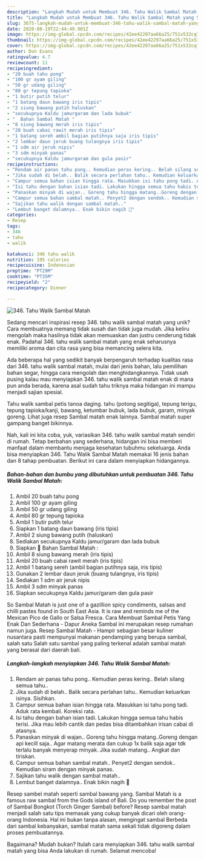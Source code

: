 ```yaml
---
description: "Langkah Mudah untuk Membuat 346. Tahu Walik Sambal Matah yang Sempurna"
title: "Langkah Mudah untuk Membuat 346. Tahu Walik Sambal Matah yang Sempurna"
slug: 3675-langkah-mudah-untuk-membuat-346-tahu-walik-sambal-matah-yang-sempurna
date: 2020-08-19T22:44:49.901Z
image: https://img-global.cpcdn.com/recipes/42ee42297aa66a25/751x532cq70/346-tahu-walik-sambal-matah-foto-resep-utama.jpg
thumbnail: https://img-global.cpcdn.com/recipes/42ee42297aa66a25/751x532cq70/346-tahu-walik-sambal-matah-foto-resep-utama.jpg
cover: https://img-global.cpcdn.com/recipes/42ee42297aa66a25/751x532cq70/346-tahu-walik-sambal-matah-foto-resep-utama.jpg
author: Don Evans
ratingvalue: 4.7
reviewcount: 11
recipeingredient:
- "20 buah tahu pong"
- "100 gr ayam giling"
- "50 gr udang giling"
- "80 gr tepung tapioka"
- "1 butir putih telur"
- "1 batang daun bawang iris tipis"
- "2 siung bawang putih haluskan"
- "secukupnya Kaldu jamurgaram dan lada bubuk"
- "  Bahan Sambal Matah "
- "8 siung bawang merah iris tipis"
- "20 buah cabai rawit merah iris tipis"
- "1 batang sereh ambil bagian putihnya saja iris tipis"
- "2 lembar daun jeruk buang tulangnya iris tipis"
- "1 sdm air jeruk nipis"
- "3 sdm minyak panas"
- "secukupnya Kaldu jamurgaram dan gula pasir"
recipeinstructions:
- "Rendam air panas tahu pong.. Kemudian peras kering.. Belah silang semua tahu.."
- "Jika sudah di belah.. Balik secara perlahan tahu.. Kemudian keluarkan isinya. Sisihkan."
- "Campur semua bahan isian hingga rata. Masukkan isi tahu pong tadi. Aduk rata kembali. Koreksi rata."
- "Isi tahu dengan bahan isian tadi. Lakukan hingga semua tahu habis terisi. Jika mau lebih cantik dan pedas bisa ditambahkan irisan cabai di atasnya."
- "Panaskan minyak di wajan.. Goreng tahu hingga matang..Goreng dengan api kecill saja.. Agar matang merata dan cukup 1x balik saja agar tdk terlalu banyak menyerap minyak. Jika sudah matang.. Angkat dan tiriskan."
- "Campur semua bahan sambal matah.. Penyet2 dengan sendok.. Kemudian siram dengan minyak panas."
- "Sajikan tahu walik dengan sambal matah.."
- "Lembut banget dalamnya.. Enak bikin nagih 🤤"
categories:
- Resep
tags:
- 346
- tahu
- walik

katakunci: 346 tahu walik 
nutrition: 195 calories
recipecuisine: Indonesian
preptime: "PT29M"
cooktime: "PT35M"
recipeyield: "2"
recipecategory: Dinner

---
```



![346. Tahu Walik Sambal Matah](https://img-global.cpcdn.com/recipes/42ee42297aa66a25/751x532cq70/346-tahu-walik-sambal-matah-foto-resep-utama.jpg)

Sedang mencari inspirasi resep 346. tahu walik sambal matah yang unik? Cara membuatnya memang tidak susah dan tidak juga mudah. Jika keliru mengolah maka hasilnya tidak akan memuaskan dan justru cenderung tidak enak. Padahal 346. tahu walik sambal matah yang enak seharusnya memiliki aroma dan cita rasa yang bisa memancing selera kita.

Ada beberapa hal yang sedikit banyak berpengaruh terhadap kualitas rasa dari 346. tahu walik sambal matah, mulai dari jenis bahan, lalu pemilihan bahan segar, hingga cara mengolah dan menghidangkannya. Tidak usah pusing kalau mau menyiapkan 346. tahu walik sambal matah enak di mana pun anda berada, karena asal sudah tahu triknya maka hidangan ini mampu menjadi sajian spesial.

Tahu walik sambal petis tanoa daging. tahu (potong segitiga), tepung terigu, tepung tapioka/kanji, bawang, ketumbar bubuk, lada bubuk, garam, minyak goreng. Lihat juga resep Sambal matah enak lainnya. Sambal matah super gampang banget bikinnya.


Nah, kali ini kita coba, yuk, variasikan 346. tahu walik sambal matah sendiri di rumah. Tetap berbahan yang sederhana, hidangan ini bisa memberi manfaat dalam membantu menjaga kesehatan tubuhmu sekeluarga. Anda bisa menyiapkan 346. Tahu Walik Sambal Matah memakai 16 jenis bahan dan 8 tahap pembuatan. Berikut ini cara dalam menyiapkan hidangannya.

<!--inarticleads1-->

##### Bahan-bahan dan bumbu yang dibutuhkan untuk pembuatan 346. Tahu Walik Sambal Matah:

1. Ambil 20 buah tahu pong
1. Ambil 100 gr ayam giling
1. Ambil 50 gr udang giling
1. Ambil 80 gr tepung tapioka
1. Ambil 1 butir putih telur
1. Siapkan 1 batang daun bawang (iris tipis)
1. Ambil 2 siung bawang putih (haluskan)
1. Sediakan secukupnya Kaldu jamur/garam dan lada bubuk
1. Siapkan  💮 Bahan Sambal Matah :
1. Ambil 8 siung bawang merah (iris tipis)
1. Ambil 20 buah cabai rawit merah (iris tipis)
1. Ambil 1 batang sereh (ambil bagian putihnya saja, iris tipis)
1. Gunakan 2 lembar daun jeruk (buang tulangnya, iris tipis)
1. Sediakan 1 sdm air jeruk nipis
1. Ambil 3 sdm minyak panas
1. Siapkan secukupnya Kaldu jamur/garam dan gula pasir


So Sambal Matah is just one of a gazillion spicy condiments, salsas and chilli pastes found in South East Asia. It is raw and reminds me of the Mexican Pico de Gallo or Salsa Fresca. Cara Membuat Sambal Petis Yang Enak Dan Sederhana - Dapur Aneka Sambal ini merupakan resep rumahan namun juga. Resep Sambal Matah - Hampir sebagian besar kuliner nusantara pasti mempunyai makanan pendamping yang berupa sambal, salah satu Salah satu sambal yang paling terkenal adalah sambal matah yang berasal dari daerah bali. 

<!--inarticleads2-->

##### Langkah-langkah menyiapkan 346. Tahu Walik Sambal Matah:

1. Rendam air panas tahu pong.. Kemudian peras kering.. Belah silang semua tahu..
1. Jika sudah di belah.. Balik secara perlahan tahu.. Kemudian keluarkan isinya. Sisihkan.
1. Campur semua bahan isian hingga rata. Masukkan isi tahu pong tadi. Aduk rata kembali. Koreksi rata.
1. Isi tahu dengan bahan isian tadi. Lakukan hingga semua tahu habis terisi. Jika mau lebih cantik dan pedas bisa ditambahkan irisan cabai di atasnya.
1. Panaskan minyak di wajan.. Goreng tahu hingga matang..Goreng dengan api kecill saja.. Agar matang merata dan cukup 1x balik saja agar tdk terlalu banyak menyerap minyak. Jika sudah matang.. Angkat dan tiriskan.
1. Campur semua bahan sambal matah.. Penyet2 dengan sendok.. Kemudian siram dengan minyak panas.
1. Sajikan tahu walik dengan sambal matah..
1. Lembut banget dalamnya.. Enak bikin nagih 🤤


Resep sambel matah seperti sambal bawang yang. Sambal Matah is a famous raw sambal from the Gods island of Bali. Do you remember the post of Sambal Bongkot (Torch Ginger Sambal) before? Resep sambal matah menjadi salah satu tips memasak yang cukup banyak dicari oleh orang-orang Indonesia. Hal ini bukan tanpa alasan, mengingat sambal Berbeda dari sambal kebanyakan, sambal matah sama sekali tidak digoreng dalam proses pembuatannya. 

Bagaimana? Mudah bukan? Itulah cara menyiapkan 346. tahu walik sambal matah yang bisa Anda lakukan di rumah. Selamat mencoba!
